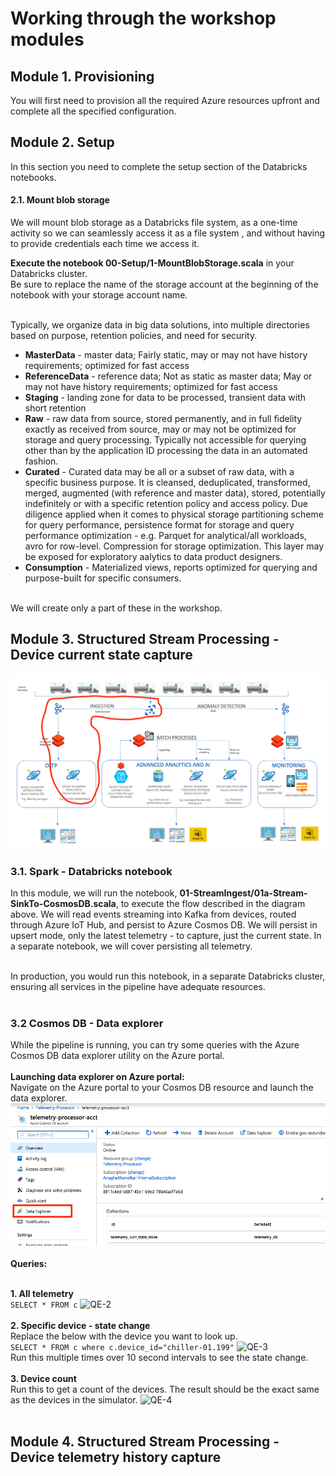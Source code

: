 # Working through the workshop modules

## Module 1. Provisioning 
You will first need to provision all the required Azure resources upfront and complete all the specified configuration.

## Module 2. Setup 
In this section you need to complete the setup section of the Databricks notebooks.<br>

#### 2.1.  Mount blob storage

We will mount blob storage as a Databricks file system, as a one-time activity so we can seamlessly access it as a file system , and without having to provide credentials each time we access it.

**Execute the notebook 00-Setup/1-MountBlobStorage.scala** in your Databricks cluster.<br>
Be sure to replace the name of the storage account at the beginning of the notebook with your storage account name.<br><br>

Typically, we organize data in big data solutions, into multiple directories based on purpose, retention policies, and need for security.<br>
- **MasterData** - master data; Fairly static, may or may not have history requirements; optimized for fast access <br>
- **ReferenceData** - reference data; Not as static as master data; May or may not have history requirements; optimized for fast access <br>
- **Staging** - landing zone for data to be processed, transient data with short retention<br>
- **Raw** - raw data from source, stored permanently, and in full fidelity exactly as received from source, may or may not be optimized for storage and query processing.  Typically not accessible for querying other than by the application ID processing the data in an automated fashion.<br>
- **Curated** - Curated data may be all or a subset of raw data, with a specific business purpose.  It is cleansed, deduplicated, transformed, merged, augmented (with reference and master data), stored, potentially indefinitely or with a specific retention policy and access policy.  Due diligence applied when it comes to physical storage partitioning scheme for query performance, persistence format for storage and query performance optimization - e.g. Parquet for analytical/all workloads, avro for row-level.  Compression for storage optimization. This layer may be exposed for exploratory aalytics to data product designers.<br>
- **Consumption** - Materialized views, reports optimized for querying and purpose-built for specific consumers.<br><br>

We will create only a part of these in the workshop.

## Module 3. Structured Stream Processing - Device current state capture
![CurrentStateStore](../images/CurrentState.png)

### 3.1. Spark - Databricks notebook
In this module, we will run the notebook, **01-StreamIngest/01a-Stream-SinkTo-CosmosDB.scala**, to execute the flow described in the diagram above.  We will read events streaming into Kafka from devices, routed through Azure IoT Hub, and persist to Azure Cosmos DB.  We will persist in upsert mode, only the latest telemetry - to capture, just the current state.  In a separate notebook, we will cover persisting all telemetry.<br><br>

In production, you would run this notebook, in a separate Databricks cluster, ensuring all services in the pipeline have adequate resources.<br><br>

### 3.2 Cosmos DB - Data explorer
While the pipeline is running, you can try some queries with the Azure Cosmos DB data explorer utility on the Azure portal.<br><br>
**Launching data explorer on Azure portal:**<br>
Navigate on the Azure portal to your Cosmos DB resource and launch the data explorer.<br>
![QE-1](../images/cosmosdb-query-1.png)
<br><br>
**Queries:** <br><br>

**1. All telemetry**<br>
``` SELECT * FROM c ```
![QE-2](../images/cosmosdb-query-2.png)
<br><br>
**2. Specific device - state change**<br>
Replace the below with the device you want to look up.<br>
```SELECT * FROM c where c.device_id="chiller-01.199"```
![QE-3](../images/cosmosdb-query-3.png)
<br>
Run this multiple times over 10 second intervals to see the state change.
<br><br>
**3. Device count**<br>
Run this to get a count of the devices.  The result should be the exact same as the devices in the simulator.
![QE-4](../images/cosmosdb-query-4.png)
<br><br>
## Module 4. Structured Stream Processing - Device telemetry history capture





